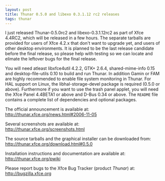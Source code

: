 ```yaml
---
layout: post
title: Thunar 0.5.0 and libexo 0.3.1.12 rc2 releases
tags: thunar
---
```


I just released Thunar-0.5.0rc2 and libexo-0.3.1.12rc2 as part of Xfce 4.4RC2, which will be released in a few hours. The separate tarballs are provided for users of Xfce 4.2.x that don't want to upgrade yet, and users of other desktop environments. It is planned to be the last release candidate before the final release, so please help with testing so we can locate and elimate the leftover bugs for the final release.

You will need atleast libxfce4util 4.2.2, GTK+ 2.6.4, shared-mime-info 0.15 and desktop-file-utils 0.10 to build and run Thunar. In addition Gamin or FAM are highly recommended to enable file system monitoring in Thunar. For HAL support on Linux, the libhal-storage-devel package is required (0.5.0 or above). Furthermore if you want to use the trash panel applet, you will need the Xfce Panel 4.4BETA1 or above and D-Bus 0.34 or above. The <code>README</code> file contains a complete list of dependencies and optional packages.

The official announcement is available at: <http://thunar.xfce.org/news.html#2006-11-05>

Several screenshots are available at: <http://thunar.xfce.org/screenshots.html>

The source tarballs and the graphical installer can be downloaded from: <http://thunar.xfce.org/download.html#0.5.0>

Installation instructions and documentation are available at: <http://thunar.xfce.org/pwiki>

Please report bugs to the Xfce Bug Tracker (product _Thunar_) at: <http://bugzilla.xfce.org>
